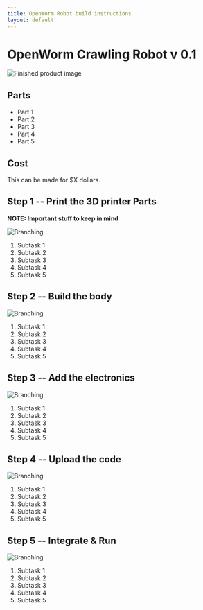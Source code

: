 ```yaml
---
title: OpenWorm Robot build instructions
layout: default
---
```


# OpenWorm Crawling Robot v 0.1

![Finished product image](https://guides.github.com/activities/hello-world/branching.png)

## Parts

* Part 1
* Part 2
* Part 3
* Part 4
* Part 5

## Cost

This can be made for $X dollars.

## Step 1 -- Print the 3D printer Parts

**NOTE: Important stuff to keep in mind**

![Branching](https://guides.github.com/activities/hello-world/branching.png)

1. Subtask 1
1. Subtask 2
1. Subtask 3
1. Subtask 4
1. Subtask 5

## Step 2 -- Build the body

![Branching](https://guides.github.com/activities/hello-world/branching.png)

1. Subtask 1
1. Subtask 2
1. Subtask 3
1. Subtask 4
1. Subtask 5

## Step 3 -- Add the electronics

![Branching](https://guides.github.com/activities/hello-world/branching.png)

1. Subtask 1
1. Subtask 2
1. Subtask 3
1. Subtask 4
1. Subtask 5

## Step 4 -- Upload the code 

![Branching](https://guides.github.com/activities/hello-world/branching.png)

1. Subtask 1
1. Subtask 2
1. Subtask 3
1. Subtask 4
1. Subtask 5

## Step 5 -- Integrate & Run

![Branching](https://guides.github.com/activities/hello-world/branching.png)

1. Subtask 1
1. Subtask 2
1. Subtask 3
1. Subtask 4
1. Subtask 5